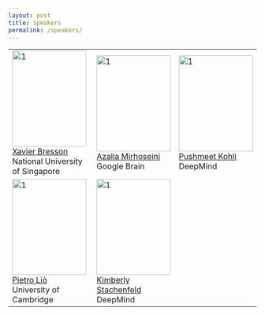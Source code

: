 ```yaml
---
layout: post
title: Speakers
permalink: /speakers/
---
```


<table>
  <tr>
    <td> 
      <img src="https://github.com/glfrontiers/glfrontiers.github.io/blob/master/images/Xavier.jpg?raw=true"  alt="1" width = 150px height = 195px ><br />
      <a href="https://graphdeeplearning.github.io/authors/xavier-bresson/">Xavier Bresson</a><br />
      National University of Singapore
    </td>
    <td> 
      <img src="https://github.com/glfrontiers/glfrontiers.github.io/blob/master/images/Azalia.jpg?raw=true"  alt="1" width = 150px height = 195px ><br />
      <a href="http://azaliamirhoseini.com/">Azalia Mirhoseini</a><br />
      Google Brain
    </td>
    <td> 
      <img src="https://github.com/glfrontiers/glfrontiers.github.io/blob/master/images/Pushmeet.jpg?raw=true"  alt="1" width = 150px height = 195px ><br />
      <a href="https://sites.google.com/site/pushmeet/">Pushmeet Kohli</a><br />
      DeepMind
    </td>
  </tr> 
  <tr>
    <td> 
      <img src="https://github.com/glfrontiers/glfrontiers.github.io/blob/master/images/Pietro.jpg?raw=true"  alt="1" width = 150px height = 195px ><br />
      <a href="https://www.cl.cam.ac.uk/~pl219/">Pietro Liò</a><br />
      University of Cambridge
    </td>
    <td> 
      <img src="https://github.com/glfrontiers/glfrontiers.github.io/blob/master/images/Kimberly.jpg?raw=true"  alt="1" width = 150px height = 195px ><br />
      <a href="https://neurokim.com/">Kimberly Stachenfeld</a><br />
      DeepMind
    </td>
  </tr> 
</table>
